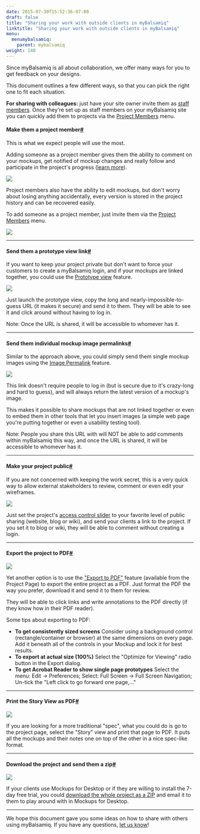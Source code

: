 ```yaml
---
date: 2015-07-30T15:52:36-07:00
draft: false
title: "Sharing your work with outside clients in myBalsamiq"
linktitle: "Sharing your work with outside clients in myBalsamiq"
menu:
  menumybalsamiq:
    parent: mybalsamiq
weight: 140
---
```


Since myBalsamiq is all about collaboration, we offer many ways for you to get feedback on your designs.

This document outlines a few different ways, so that you can pick the right one to fit each situation.

**For sharing with colleagues:** just have your site owner invite them as [staff members](http://support.balsamiq.com/customer/portal/articles/231911#staffmembers). Once they're set up as staff members on your myBalsamiq site you can quickly add them to projects via the [Project Members](http://support.balsamiq.com/customer/portal/articles/112399#addingprojectteammembers) menu.

#### Make them a project member[#](#projectmembers)

This is what we expect people will use the most.

Adding someone as a project member gives them the ability to comment on your mockups, get notified of mockup changes and really follow and participate in the project's progress ([learn more](http://support.balsamiq.com/customer/portal/articles/112405)).

![](http://media.balsamiq.com/img/support/docs/myb/communication.png)

Project members also have the ability to edit mockups, but don't worry about losing anything accidentally, every version is stored in the project history and can be recovered easily.

To add someone as a project member, just invite them via the [Project Members](http://support.balsamiq.com/customer/portal/articles/112399#addingprojectteammembers) menu.

![](http://media.balsamiq.com/img/support/docs/myb/project-members.png)

* * *

#### Send them a prototype view link[#](#prototype)

If you want to keep your project private but don't want to force your customers to create a myBalsamiq login, and if your mockups are linked together, you could use the [Prototype view](http://support.balsamiq.com/customer/portal/articles/112399#mockupviewsgridstoryandmap) feature.

![](http://media.balsamiq.com/img/support/docs/myb/launchprototype.png)

Just launch the prototype view, copy the long and nearly-impossible-to-guess URL (it makes it secure) and send it to them. They will be able to see it and click around without having to log in.

Note: Once the URL is shared, it will be accessible to whomever has it.

* * *

#### Send them individual mockup image permalinks[#](#image)

Similar to the approach above, you could simply send them single mockup images using the [Image Permalink](http://support.balsamiq.com/customer/portal/articles/112401#mockupdescriptionpermalinkdownload) feature.

![](http://media.balsamiq.com/img/support/docs/myb/mockup-info.png)

This link doesn't require people to log in (but is secure due to it's crazy-long and hard to guess), and will always return the latest version of a mockup's image.

This makes it possible to share mockups that are not linked together or even to embed them in other tools that let you insert images (a simple web page you're putting together or even a usability testing tool).

Note: People you share this URL with will NOT be able to add comments within myBalsamiq this way, and once the URL is shared, it will be accessible to whomever has it.

* * *

#### Make your project public[#](#public)

If you are not concerned with keeping the work secret, this is a very quick way to allow external stakeholders to review, comment or even edit your wireframes.

![](http://media.balsamiq.com/img/support/docs/myb/project-acl.png)

Just set the project's [access control slider](http://support.balsamiq.com/customer/portal/articles/112399#settingaccesscontrol) to your favorite level of public sharing (website, blog or wiki), and send your clients a link to the project. If you set it to blog or wiki, they will be able to comment without creating a login.

* * *

#### Export the project to PDF[#](#pdf)

![](http://media.balsamiq.com/img/support/docs/myb/project-manage.png)

Yet another option is to use the ["Export to PDF"](http://support.balsamiq.com/customer/portal/articles/112399#managingproject) feature (available from the Project Page) to export the entire project as a PDF. Just format the PDF the way you prefer, download it and send it to them for review.

They will be able to click links and write annotations to the PDF directly (if they know how in their PDF reader).

Some tips about exporting to PDF:

*   **To get consistently sized screens**
     Consider using a background control (rectangle/container or browser) at the same dimensions on every page. Add it beneath all of the controls in your Mockup and lock it for best results.
*   **To export at actual size (100%)**
     Select the "Optimize for Viewing" radio button in the Export dialog.
*   **To get Acrobat Reader to show single page prototypes**
     Select the menu: Edit -> Preferences; Select: Full Screen -> Full Screen Navigation; Un-tick the "Left click to go forward one page,..."

* * *

#### Print the Story View as PDF[#](#story)

![](http://media.balsamiq.com/img/support/docs/myb/project-gridstorymap.png)

If you are looking for a more traditional "spec", what you could do is go to the project page, select the "Story" view and print that page to PDF. It puts all the mockups and their notes one on top of the other in a nice spec-like format.

* * *

#### Download the project and send them a zip[#](#zip)

![](http://media.balsamiq.com/img/support/docs/myb/project-manage.png)

If your clients use Mockups for Desktop or if they are willing to install the 7-day free trial, you could [download the whole project as a ZIP](http://support.balsamiq.com/customer/portal/articles/112399#managingproject) and email it to them to play around with in Mockups for Desktop.

* * *

We hope this document gave you some ideas on how to share with others using myBalsamiq. If you have any questions, [let us know](http://community.balsamiq.com)!
